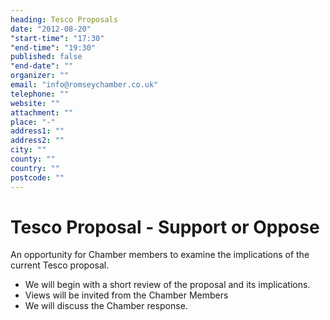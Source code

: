 ```yaml
---
heading: Tesco Proposals
date: "2012-08-20"
"start-time": "17:30"
"end-time": "19:30"
published: false
"end-date": ""
organizer: ""
email: "info@romseychamber.co.uk"
telephone: ""
website: ""
attachment: ""
place: "-"
address1: ""
address2: ""
city: ""
county: ""
country: ""
postcode: ""
---
```


# Tesco Proposal - Support or Oppose

An opportunity for Chamber members to examine the implications of the current Tesco proposal.

- We will begin with a short review of the proposal and its implications.
- Views will be invited from the Chamber Members
- We will discuss the Chamber response.
